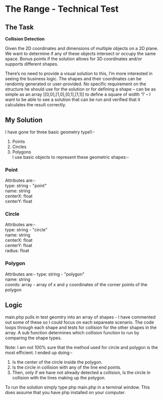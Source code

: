 
# The Range - Technical Test
## The Task
**Collision Detection**

Given the 2D coordinates and dimensions of multiple objects on a 2D plane. We want to determine if any of these objects intersect or occupy the same space.
Bonus points if the solution allows for 3D coordinates and/or supports different shapes.

There’s no need to provide a visual solution to this, I’m more interested in seeing the business logic. The shapes and their coordinates can be randomly generated or user-provided. No specific requirement on the structure he should use for the solution or for defining a shape – can be as simple as an array [[0,0],[1,0],[0,1],[1,1]] to define a square of width ‘1’ – I want to be able to see a solution that can be run and verified that it calculates the result correctly.

## My Solution
I have gone for three basic geometry type1:-
1. Points
2. Circles
3. Polygons  
I use basic objects to represent these geometric shapes:-
### Point ###
Attributes are:-  
type: string - "point"  
name: string  
centerX: float  
centerY: float  
### Circle ###
Attributes are:-  
type: string - "circle"  
name: string  
centerX: float  
centerY: float  
radius:  float  
### Polygon ###
Attributes are:-
type: string - "polygon"  
name: string  
coords: array - array of x and y coordinates of the corner points of the polygon  

## Logic ##
main.php pulls in test geomtry into an array of shapes - I have commented out some of these so I could focus on each separeate scenario. The code loops through each shape and tests for collision for the other shapes in the array. A sub function determines which collision function to run by comparing the shape types.

Note: I am not 100% sure that the method used for circle and polygon is the most efficient. I ended up doing:-
1. Is the center of the circle inside the polygon.
2. Is the circle in collision with any of the line end points.
3. Then, only if we have not already detected a collision, Is the circle in collision with the lines making up the polygon.

To run the solution simply type php main.php in a terminal window. This does assume that you have php installed on your computer.